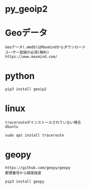 # py_geoip2


# Geoデータ
```
Geoデータ(.mmdb)はMaxmindからダウンロード
ユーザー登録が必須(無料)
https://www.maxmind.com/
```


# python
```
pip3 install geoip2
```


# linux
```
tracerouteがインストールされていない場合
Ubuntu

sudo apt install traceroute
```


# geopy
```
https://github.com/geopy/geopy
郵便番号から緯度経度

pip3 install geopy
```

